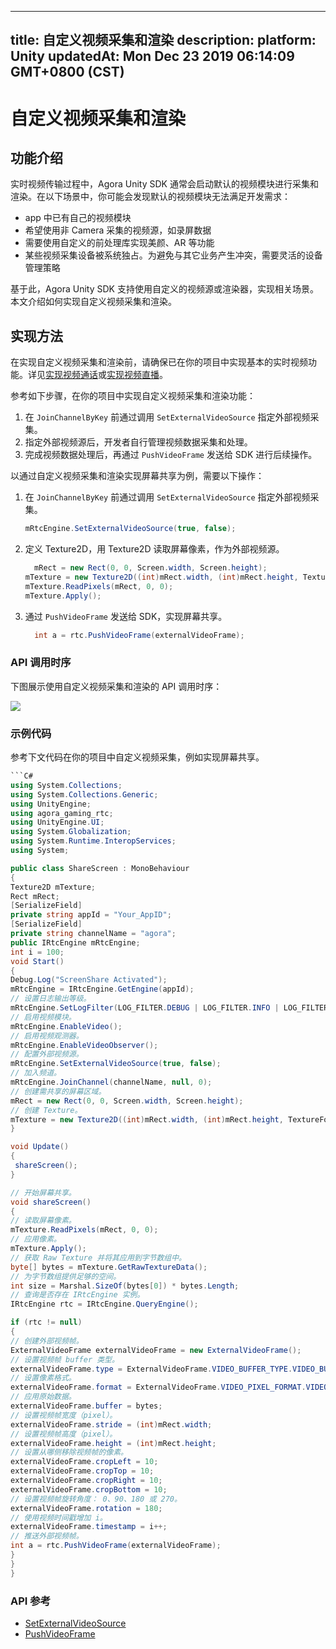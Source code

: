 
---
title: 自定义视频采集和渲染
description: 
platform: Unity
updatedAt: Mon Dec 23 2019 06:14:09 GMT+0800 (CST)
---
# 自定义视频采集和渲染
## 功能介绍

实时视频传输过程中，Agora Unity SDK 通常会启动默认的视频模块进行采集和渲染。在以下场景中，你可能会发现默认的视频模块无法满足开发需求：

- app 中已有自己的视频模块
- 希望使用非 Camera 采集的视频源，如录屏数据
- 需要使用自定义的前处理库实现美颜、AR 等功能
- 某些视频采集设备被系统独占。为避免与其它业务产生冲突，需要灵活的设备管理策略

基于此，Agora Unity SDK 支持使用自定义的视频源或渲染器，实现相关场景。本文介绍如何实现自定义视频采集和渲染。

## 实现方法

在实现自定义视频采集和渲染前，请确保已在你的项目中实现基本的实时视频功能。详见[实现视频通话](https://docs.agora.io/cn/Video/start_call_unity?platform=Unity)或[实现视频直播](https://docs.agora.io/cn/Interactive%20Broadcast/start_live_unity?platform=Unity)。

参考如下步骤，在你的项目中实现自定义视频采集和渲染功能：

1. 在 `JoinChannelByKey` 前通过调用 `SetExternalVideoSource` 指定外部视频采集。
2. 指定外部视频源后，开发者自行管理视频数据采集和处理。
3. 完成视频数据处理后，再通过 `PushVideoFrame` 发送给 SDK 进行后续操作。

以通过自定义视频采集和渲染实现屏幕共享为例，需要以下操作：

1. 在 `JoinChannelByKey` 前通过调用 `SetExternalVideoSource` 指定外部视频采集。

      ```C#
	 mRtcEngine.SetExternalVideoSource(true, false);
	 ```

2. 定义 Texture2D，用 Texture2D 读取屏幕像素，作为外部视频源。

   ```C#
 	 mRect = new Rect(0, 0, Screen.width, Screen.height);
   mTexture = new Texture2D((int)mRect.width, (int)mRect.height, TextureFormat.RGBA32, false);
   mTexture.ReadPixels(mRect, 0, 0);
   mTexture.Apply();
	 ```

3. 通过 `PushVideoFrame` 发送给 SDK，实现屏幕共享。

   ```C#
	 int a = rtc.PushVideoFrame(externalVideoFrame);
	 ```

### API 调用时序

下图展示使用自定义视频采集和渲染的 API 调用时序：

![](https://web-cdn.agora.io/docs-files/1576236080075)

### 示例代码

参考下文代码在你的项目中自定义视频采集，例如实现屏幕共享。

```C#
```C#
using System.Collections;
using System.Collections.Generic;
using UnityEngine;
using agora_gaming_rtc;
using UnityEngine.UI;
using System.Globalization;
using System.Runtime.InteropServices;
using System;

public class ShareScreen : MonoBehaviour
{
Texture2D mTexture;
Rect mRect;
[SerializeField]
private string appId = "Your_AppID";
[SerializeField]
private string channelName = "agora";
public IRtcEngine mRtcEngine;
int i = 100;
void Start()
{
Debug.Log("ScreenShare Activated");
mRtcEngine = IRtcEngine.GetEngine(appId);
// 设置日志输出等级。
mRtcEngine.SetLogFilter(LOG_FILTER.DEBUG | LOG_FILTER.INFO | LOG_FILTER.WARNING | LOG_FILTER.ERROR | LOG_FILTER.CRITICAL);
// 启用视频模块。
mRtcEngine.EnableVideo();
// 启用视频观测器。
mRtcEngine.EnableVideoObserver();
// 配置外部视频源。
mRtcEngine.SetExternalVideoSource(true, false);
// 加入频道。
mRtcEngine.JoinChannel(channelName, null, 0);
// 创建需共享的屏幕区域。
mRect = new Rect(0, 0, Screen.width, Screen.height);
// 创建 Texture。
mTexture = new Texture2D((int)mRect.width, (int)mRect.height, TextureFormat.RGBA32, false);
}

void Update()
{
 shareScreen();
}

// 开始屏幕共享。
void shareScreen()
{
// 读取屏幕像素。
mTexture.ReadPixels(mRect, 0, 0);
// 应用像素。
mTexture.Apply();
// 获取 Raw Texture 并将其应用到字节数组中。
byte[] bytes = mTexture.GetRawTextureData();
// 为字节数组提供足够的空间。
int size = Marshal.SizeOf(bytes[0]) * bytes.Length;
// 查询是否存在 IRtcEngine 实例。
IRtcEngine rtc = IRtcEngine.QueryEngine();

if (rtc != null)
{
// 创建外部视频帧。
ExternalVideoFrame externalVideoFrame = new ExternalVideoFrame();
// 设置视频帧 buffer 类型。
externalVideoFrame.type = ExternalVideoFrame.VIDEO_BUFFER_TYPE.VIDEO_BUFFER_RAW_DATA;
// 设置像素格式。
externalVideoFrame.format = ExternalVideoFrame.VIDEO_PIXEL_FORMAT.VIDEO_PIXEL_UNKNOWN;
// 应用原始数据。
externalVideoFrame.buffer = bytes;
// 设置视频帧宽度（pixel）。
externalVideoFrame.stride = (int)mRect.width;
// 设置视频帧高度（pixel）。
externalVideoFrame.height = (int)mRect.height;
// 设置从哪侧移除视频帧的像素。
externalVideoFrame.cropLeft = 10;
externalVideoFrame.cropTop = 10;
externalVideoFrame.cropRight = 10;
externalVideoFrame.cropBottom = 10;
// 设置视频帧旋转角度： 0、90、180 或 270。
externalVideoFrame.rotation = 180;
// 使用视频时间戳增加 i。
externalVideoFrame.timestamp = i++;
// 推送外部视频帧。
int a = rtc.PushVideoFrame(externalVideoFrame);
}
}
}
```

### API 参考

- [SetExternalVideoSource](https://docs.agora.io/cn/Video/API%20Reference/unity/classagora__gaming__rtc_1_1_i_rtc_engine.html#aae4a31d2375ed620605360ae1199eee8)
- [PushVideoFrame](https://docs.agora.io/cn/Video/API%20Reference/unity/classagora__gaming__rtc_1_1_i_rtc_engine.html#af9e8d34e2a1ac07b8984fb6181a6ab81)
